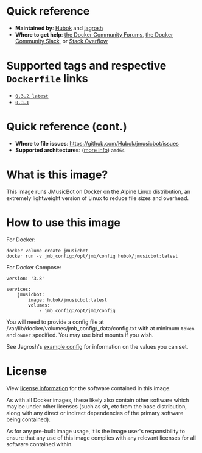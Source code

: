 # Quick reference
- **Maintained by**: [Hubok](https://github.com/Hubok) and [jagrosh](https://github.com/jagrosh/MusicBot)
- **Where to get help**: [the Docker Community Forums](https://forums.docker.com/), [the Docker Community Slack](https://dockr.ly/slack), or [Stack Overflow](https://stackoverflow.com/search?tab=newest&q=docker)

# Supported tags and respective `Dockerfile` links
- [`0.3.2`, `latest`](https://github.com/Hubok/jmusicbot/blob/0.3.2/Dockerfile)
- [`0.3.1`](https://github.com/Hubok/jmusicbot/blob/0.3.1/Dockerfile)

# Quick reference (cont.)
- **Where to file issues**: https://github.com/Hubok/jmusicbot/issues
- **Supported architectures**: ([more info](https://github.com/docker-library/official-images#architectures-other-than-amd64)) `amd64`

# What is this image?
This image runs JMusicBot on Docker on the Alpine Linux distribution, an extremely lightweight version of Linux to reduce file sizes and overhead.

# How to use this image
For Docker:
```
docker volume create jmusicbot
docker run -v jmb_config:/opt/jmb/config hubok/jmusicbot:latest
```

For Docker Compose:
```
version: '3.8'

services:
    jmusicbot:
        image: hubok/jmusicbot:latest
        volumes:
            - jmb_config:/opt/jmb/config
```

You will need to provide a config file at /var/lib/docker/volumes/jmb_config/_data/config.txt with at minimum `token` and `owner` specified. You may use bind mounts if you wish.  

See Jagrosh's [example config](https://github.com/jagrosh/MusicBot/wiki/Example-Config) for information on the values you can set.

# License
View [license information](https://github.com/Hubok/jmusicbot/blob/master/NOTICE) for the software contained in this image.

As with all Docker images, these likely also contain other software which may be under other licenses (such as sh, etc from the base distribution, along with any direct or indirect dependencies of the primary software being contained).

As for any pre-built image usage, it is the image user's responsibility to ensure that any use of this image complies with any relevant licenses for all software contained within.
